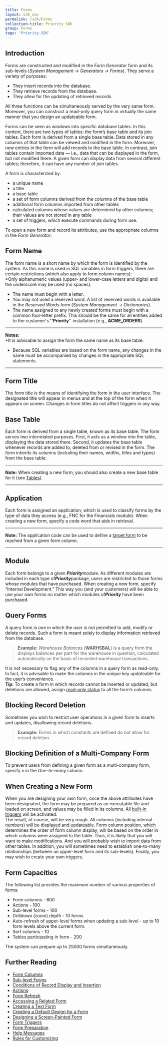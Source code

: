 ```yaml
---
title: Forms
layout: sdk_nav
permalink: /sdk/Forms
collection-title: Priority SDK
group: Forms
tags: 'Priority_SDK'
---
```



## Introduction

Forms are constructed and modified in the *Form Generator* form and its
sub-levels (*System Management → Generators → Forms*). They serve a
variety of purposes:

-   They insert records into the database.
-   They retrieve records from the database.
-   They allow for the updating of retrieved records.

All three functions can be simultaneously served by the very same form.
Moreover, you can construct a read-only query form in virtually the same
manner that you design an updateable form.

Forms can be seen as windows into specific database tables. In this
context, there are two types of tables: the form’s base table and its
join tables. Each form is derived from a single base table. Data stored
in any columns of that table can be viewed and modified in the form.
Moreover, new entries in the form will add records to the base table. In
contrast, join tables contain imported data — i.e., data that can be
displayed in the form, but not modified there. A given form can display
data from several different tables; therefore, it can have any number of
join tables.

A form is characterized by:  
-   a unique name
-   a title
-   a base table
-   a set of form columns derived from the columns of the base table
-   additional form columns imported from other tables
-   calculated columns whose values are determined by other columns;
    their values are not stored in any table
-   a set of triggers, which execute commands during form use.

To open a new form and record its attributes, use the appropriate
columns in the *Form Generator*.

## Form Name

The form name is a short name by which the form is identified by the
system. As this name is used in SQL variables in form triggers, there
are certain restrictions (which also apply to form column names):  
\*Only alphanumeric values (upper- and lower-case letters and digits)
and the underscore may be used (no spaces).

-   The name must begin with a letter.
-   You may not used a reserved word. A list of reserved words is
    available in the *Reserved Words* form (*System Management →
    Dictionaries*).
-   The name assigned to any newly created forms must begin with a
    common four-letter prefix. This should be the same for all entities
    added to the customer's **''Priority**'' installation (e.g.,
    **ACME_ORDERS**).  

------------------------------------------------------------------------

**Notes:**  
\*It is advisable to assign the form the same name as its base table.

-   Because SQL variables are based on the form name, any changes in the
    name must be accompanied by changes in the appropriate SQL
    statements.

------------------------------------------------------------------------

## Form Title

The form title is the means of identifying the form in the user
interface. The designated title will appear in menus and at the top of
the form when it appears on screen. Changes in form titles do not affect
triggers in any way.

## Base Table

Each form is derived from a single table, known as its base table. The
form serves two interrelated purposes. First, it acts as a window into
the table, displaying the data stored there. Second, it updates the base
table whenever records are added to, deleted from or revised in the
form. The form inherits its columns (including their names, widths,
titles and types) from the base table.

------------------------------------------------------------------------

**Note:** When creating a new form, you should also create a new base
table for it (see [Tables](Tables )).

------------------------------------------------------------------------

## Application

Each form is assigned an application, which is used to classify forms by
the type of data they access (e.g., FNC for the Financials module). When
creating a new form, specify a code word that aids in retrieval.

------------------------------------------------------------------------

**Note:** The application code can be used to define a [target
form](Accessing-a-Related-Form#The-Target-Form ) to be reached
from a given form column.

------------------------------------------------------------------------

## Module

Each form belongs to a given ***Priority***module. As different modules
are included in each type of***Priority***package, users are restricted
to those forms whose modules that have purchased. When creating a new
form, specify “Internal Development.” This way you (and your customers)
will be able to use your own forms no matter which modules
of***Priority*** have been purchased.

## Query Forms

A query form is one in which the user is not permitted to add, modify or
delete records. Such a form is meant solely to display information
retrieved from the database.

> **Example:** *Warehouse Balances* (**WARHSBAL**) is a query form the
> displays balances per part for the warehouse in question, calculated
> automatically on the basis of recorded warehouse transactions.

It is not necessary to flag any of the columns in a query form as
read-only. In fact, it is advisable to make the columns in the unique
key updateable for the user’s convenience.  
**Tip:** To create a form in which records cannot be inserted or
updated, but deletions are allowed, assign [read-only
status](Form-Column-Attributes#Read-only-Columns ) to all the
form’s columns.

## Blocking Record Deletion

Sometimes you wish to restrict user operations in a given form to
inserts and updates, disallowing record deletions.  

> **Example:** Forms in which constants are defined do not allow for
> record deletion.

## Blocking Definition of a Multi-Company Form

To prevent users from defining a given form as a multi-company form,
specify *x* in the *One-to-many* column.

## When Creating a New Form

When you are designing your own form, once the above attributes have
been designated, the form may be prepared as an executable file and
loaded on screen, and values may be filled in its columns. All [built-in
triggers](Built-in-Triggers ) will be activated.  
The result, of course, will be very rough. All columns (including
internal numbers) will be displayed and updateable. Form column
position, which determines the order of form column display, will be
based on the order in which columns were assigned to the table. Thus, it
is likely that you will want to make modifications. And you will
probably wish to import data from other tables. In addition, you will
sometimes need to establish one-to-many relationships (between an
upper-level form and its sub-levels). Finally, you may wish to create
your own triggers.

## Form Capacities

The following list provides the maximum number of various properties of
forms:

-   Form columns - 600
-   Actions - 100
-   Sub-level forms - 100
-   Drilldown (zoom) depth - 10 forms
-   Auto-refresh of upper-level forms when updating a sub-level - up to
    10 form levels above the current form.
-   Sort columns - 10
-   Tables participating in form - 200

The system can prepare up to 25000 forms simultaneously.

## Further Reading

-   [Form Columns](Form-Columns )
-   [Sub-level Forms](Sub-level-Forms )
-   [Conditions of Record Display and
    Insertion](Conditions-of-Record-Display-and-Insertion )
-   [Actions](Actions)
-   [Form Refresh](Form-Refresh )
-   [Accessing a Related Form](Accessing-a-Related-Form )
-   [Creating a Text Form](Creating-a-Text-Form )
-   [Creating a Default Design for a
    Form](Creating-a-Default-Design-for-a-Form )
-   [Designing a Screen-Painted
    Form](Designing-a-Screen-Painted-Form )
-   [Form Triggers](Form-Triggers )
-   [Form Preparation](Form-Preparation )
-   [Help Messages](Help-Messages )
-   [Rules for Customizing](Rules-for-Customizing )
